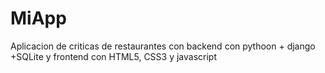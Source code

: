 # MiApp
Aplicacion de criticas de restaurantes con backend con pythoon + django +SQLite y frontend con HTML5, CSS3 y javascript
